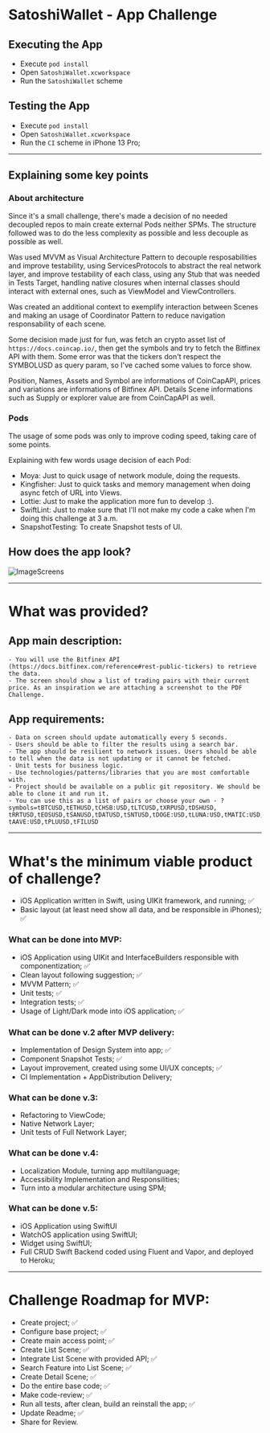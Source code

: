 # SatoshiWallet - App Challenge

## Executing the App
- Execute `pod install`
- Open `SatoshiWallet.xcworkspace` 
- Run the `SatoshiWallet` scheme 

## Testing the App
- Execute `pod install`
- Open `SatoshiWallet.xcworkspace` 
- Run the `CI` scheme in iPhone 13 Pro;

- - - 

## Explaining some key points

### About architecture
Since it's a small challenge, there's made a decision of no needed decoupled repos to main create external Pods neither SPMs.
The structure followed was to do the less complexity as possible and less decouple as possible as well.

Was used MVVM as Visual Architecture Pattern to decouple resposabilities and improve testability, using ServicesProtocols to abstract the real network layer, and improve testability of each class, using any Stub that was needed in Tests Target, handling native closures when internal classes should interact with external ones, such as ViewModel and ViewControllers.

Was created an additional context to exemplify interaction between Scenes and making an usage of Coordinator Pattern to reduce navigation responsability of each scene.

Some decision made just for fun, was fetch an crypto asset list of `https://docs.coincap.io/`, then get the symbols and try to fetch the Bitfinex API with them. Some error was that the tickers don't respect the SYMBOLUSD as query param, so I've cached some values to force show.

Position, Names, Assets and Symbol are informations of CoinCapAPI, prices and variations are informations of Bitfinex API.
Details Scene informations such as Supply or explorer value are from CoinCapAPI as well.

### Pods
The usage of some pods was only to improve coding speed, taking care of some points.

Explaining with few words usage decision of each Pod:

- Moya: Just to quick usage of network module, doing the requests.
- Kingfisher: Just to quick tasks and memory management when doing async fetch of URL into Views.
- Lottie: Just to make the application more fun to develop :).
- SwiftLint: Just to make sure that I'll not make my code a cake when I'm doing this challenge at 3 a.m.
- SnapshotTesting: To create Snapshot tests of UI.

## How does the app look?

![ImageScreens](https://user-images.githubusercontent.com/28540263/190286052-ed6e6706-4209-409a-9faa-6edce2d22bbc.png)

- - - 

# What was provided?
## App main description: 
    - You will use the Bitfinex API (https://docs.bitfinex.com/reference#rest-public-tickers) to retrieve the data. 
    - The screen should show a list of trading pairs with their current price. As an inspiration we are attaching a screenshot to the PDF Challenge.
   
## App requirements:
    - Data on screen should update automatically every 5 seconds.
    - Users should be able to filter the results using a search bar.
    - The app should be resilient to network issues. Users should be able to tell when the data is not updating or it cannot be fetched.
    - Unit tests for business logic.
    - Use technologies/patterns/libraries that you are most comfortable with.
    - Project should be available on a public git repository. We should be able to clone it and run it.
    - You can use this as a list of pairs or choose your own - ?symbols=tBTCUSD,tETHUSD,tCHSB:USD,tLTCUSD,tXRPUSD,tDSHUSD, tRRTUSD,tEOSUSD,tSANUSD,tDATUSD,tSNTUSD,tDOGE:USD,tLUNA:USD,tMATIC:USD,tNEXO:USD,tOCEAN:USD,tBEST:USD, tAAVE:USD,tPLUUSD,tFILUSD

- - - 

# What's the minimum viable product of challenge?
 - iOS Application written in Swift, using UIKit framework, and running; ✅
 - Basic layout (at least need show all data, and be responsible in iPhones); ✅

### What can be done into MVP:
  - iOS Application using UIKit and InterfaceBuilders responsible with componentization; ✅
  - Clean layout following suggestion; ✅
  - MVVM Pattern; ✅
  - Unit tests; ✅
  - Integration tests; ✅
  - Usage of Light/Dark mode into iOS application; ✅
  
### What can be done v.2 after MVP delivery:
  - Implementation of Design System into app; ✅
  - Component Snapshot Tests; ✅
  - Layout improvement, created using some UI/UX concepts; ✅
  - CI Implementation + AppDistribution Delivery;
  
### What can be done v.3:
  - Refactoring to ViewCode;
  - Native Network Layer;
  - Unit tests of Full Network Layer;
  
### What can be done v.4:
  - Localization Module, turning app multilanguage;
  - Accessibility Implementation and Responsilities;
  - Turn into a modular architecture using SPM;

### What can be done v.5:
  - iOS Application using SwiftUI
  - WatchOS application using SwiftUI;
  - Widget using SwiftUI;
  - Full CRUD Swift Backend coded using Fluent and Vapor, and deployed to Heroku;

- - - 

# Challenge Roadmap for MVP:
  - Create project; ✅
  - Configure base project; ✅
  - Create main access point; ✅
  - Create List Scene; ✅
  - Integrate List Scene with provided API; ✅
  - Search Feature into List Scene; ✅
  - Create Detail Scene; ✅
  - Do the entire base code; ✅
  - Make code-review; ✅
  - Run all tests, after clean, build an reinstall the app; ✅
  - Update Readme; ✅
  - Share for Review.
